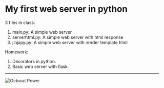 # My first web server in python

3 files in class:

1. main.py:       A simple web server
2. serverhtml.py: A simple web server with html response
3. jinjapy.py:    A simple web server with render template html

Homework:

1. Decorators in python.
2. Basic web server with flask.
---

![Octocat Power](https://www.muylinux.com/wp-content/uploads/2017/06/github.png)